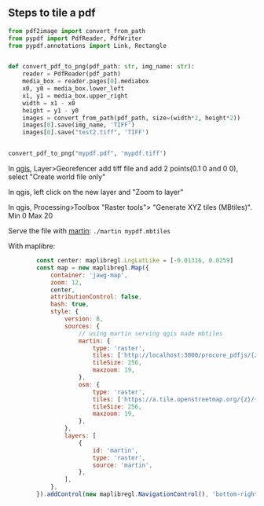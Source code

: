 ## Steps to tile a pdf

```python
from pdf2image import convert_from_path
from pypdf import PdfReader, PdfWriter
from pypdf.annotations import Link, Rectangle


def convert_pdf_to_png(pdf_path: str, img_name: str):
    reader = PdfReader(pdf_path)
    media_box = reader.pages[0].mediabox
    x0, y0 = media_box.lower_left
    x1, y1 = media_box.upper_right
    width = x1 - x0
    height = y1 - y0
    images = convert_from_path(pdf_path, size=(width*2, height*2))
    images[0].save(img_name, 'TIFF')
    images[0].save("test2.tiff", 'TIFF')


convert_pdf_to_png("mypdf.pdf", 'mypdf.tiff')
```

In [qgis](https://www.qgis.org/), Layer>Georefencer add tiff file and add 2 points(0.1 0 and 0 0), select "Create world file only"

In qgis, left click on the new layer and "Zoom to layer"

In qgis, Processing>Toolbox "Raster tools"> "Generate XYZ tiles (MBtiles)". Min 0 Max 20

Serve the file with [martin](https://github.com/maplibre/martin): `./martin mypdf.mbtiles`

With maplibre:

```javascript
        const center: maplibregl.LngLatLike = [-0.01316, 0.0259]
        const map = new maplibregl.Map({
            container: 'jawg-map',
            zoom: 12,
            center,
            attributionControl: false,
            hash: true,
            style: {
                version: 8,
                sources: {
                    // using martin serving qgis made mbtiles
                    martin: {
                        type: 'raster',
                        tiles: ['http://localhost:3000/procore_pdfjs/{z}/{x}/{y}'],
                        tileSize: 256,
                        maxzoom: 19,
                    },
                    osm: {
                        type: 'raster',
                        tiles: ['https://a.tile.openstreetmap.org/{z}/{x}/{y}.png'],
                        tileSize: 256,
                        maxzoom: 19,
                    },
                },
                layers: [
                    {
                        id: 'martin',
                        type: 'raster',
                        source: 'martin',
                    },
                ],
            },
        }).addControl(new maplibregl.NavigationControl(), 'bottom-right')
```